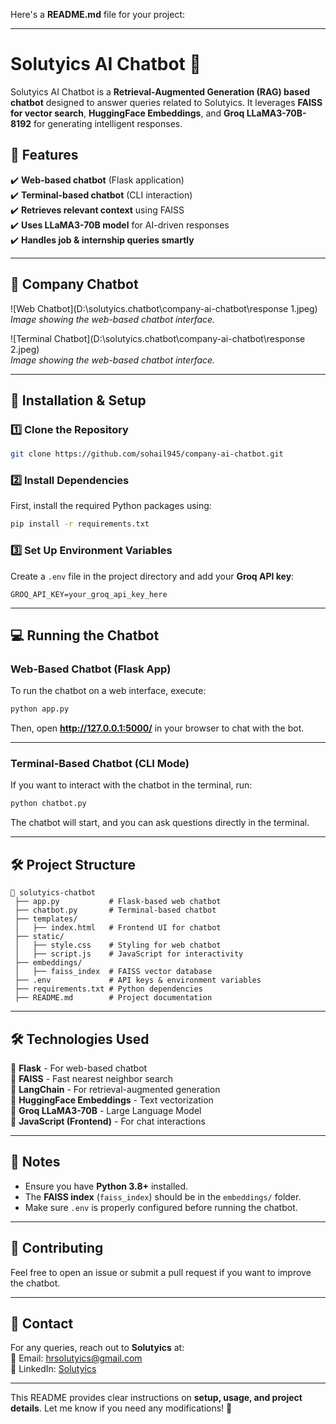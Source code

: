Here's a **README.md** file for your project:  

---

# **Solutyics AI Chatbot** 🤖  

Solutyics AI Chatbot is a **Retrieval-Augmented Generation (RAG) based chatbot** designed to answer queries related to Solutyics. It leverages **FAISS for vector search**, **HuggingFace Embeddings**, and **Groq LLaMA3-70B-8192** for generating intelligent responses.  

## **📌 Features**  
✔️ **Web-based chatbot** (Flask application)  
✔️ **Terminal-based chatbot** (CLI interaction)  
✔️ **Retrieves relevant context** using FAISS  
✔️ **Uses LLaMA3-70B model** for AI-driven responses  
✔️ **Handles job & internship queries smartly**  

---


## **🚀 Company Chatbot**

![Web Chatbot](D:\\solutyics.chatbot\\company-ai-chatbot\\response 1.jpeg)  
*Image showing the web-based chatbot interface.*

![Terminal Chatbot](D:\\solutyics.chatbot\\company-ai-chatbot\\response 2.jpeg)  
*Image showing the web-based chatbot interface.*

---

## **🚀 Installation & Setup**  

### **1️⃣ Clone the Repository**  
```bash
git clone https://github.com/sohail945/company-ai-chatbot.git
```

### **2️⃣ Install Dependencies**  
First, install the required Python packages using:  
```bash
pip install -r requirements.txt
```

### **3️⃣ Set Up Environment Variables**  
Create a `.env` file in the project directory and add your **Groq API key**:  
```env
GROQ_API_KEY=your_groq_api_key_here
```

---

## **💻 Running the Chatbot**  

### **Web-Based Chatbot (Flask App)**  
To run the chatbot on a web interface, execute:  
```bash
python app.py
```
Then, open **http://127.0.0.1:5000/** in your browser to chat with the bot.

---

### **Terminal-Based Chatbot (CLI Mode)**  
If you want to interact with the chatbot in the terminal, run:  
```bash
python chatbot.py
```
The chatbot will start, and you can ask questions directly in the terminal.

---

## **🛠️ Project Structure**  
```
📂 solutyics-chatbot
 ├── app.py           # Flask-based web chatbot
 ├── chatbot.py       # Terminal-based chatbot
 ├── templates/
 │   ├── index.html   # Frontend UI for chatbot
 ├── static/
 │   ├── style.css    # Styling for web chatbot
 │   ├── script.js    # JavaScript for interactivity
 ├── embeddings/
 │   ├── faiss_index  # FAISS vector database
 ├── .env             # API keys & environment variables
 ├── requirements.txt # Python dependencies
 ├── README.md        # Project documentation
```

---

## **🛠️ Technologies Used**  
🔹 **Flask** - For web-based chatbot  
🔹 **FAISS** - Fast nearest neighbor search  
🔹 **LangChain** - For retrieval-augmented generation  
🔹 **HuggingFace Embeddings** - Text vectorization  
🔹 **Groq LLaMA3-70B** - Large Language Model  
🔹 **JavaScript (Frontend)** - For chat interactions  

---

## **📌 Notes**  
- Ensure you have **Python 3.8+** installed.  
- The **FAISS index** (`faiss_index`) should be in the `embeddings/` folder.  
- Make sure `.env` is properly configured before running the chatbot.  

---

## **🤝 Contributing**  
Feel free to open an issue or submit a pull request if you want to improve the chatbot.  

---

## **📧 Contact**  
For any queries, reach out to **Solutyics** at:  
📧 Email: hrsolutyics@gmail.com  
🔗 LinkedIn: [Solutyics](https://www.linkedin.com/company/solutyics/)  

---

This README provides clear instructions on **setup, usage, and project details**. Let me know if you need any modifications! 🚀